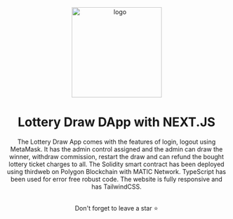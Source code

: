 <div align="center">

  <img src="https://hypebucks.io/wp-content/uploads/2023/05/1111.png" alt="logo" width="205" height="auto" rounded-full/>
  
  <h1>Lottery Draw DApp with NEXT.JS</h1>
  
  <p>
The Lottery Draw App comes with the features of login, logout using MetaMask. It has the admin control assigned and the admin can draw the winner, withdraw commission, restart the draw and can refund the bought lottery ticket charges to all. The Solidity smart contract has been deployed using thirdweb on Polygon Blockchain with MATIC Network. TypeScript has been used for error free robust code. The website is fully responsive and has TailwindCSS.
  </p>
  
  
<br />

<div align="center">Don't forget to leave a star ⭐️</div>
